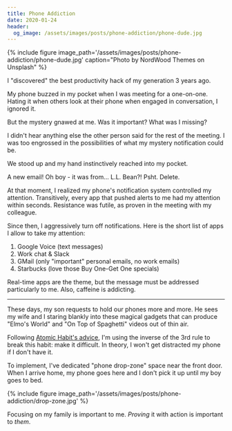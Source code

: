 ```yaml
---
title: Phone Addiction
date: 2020-01-24
header:
  og_image: /assets/images/posts/phone-addiction/phone-dude.jpg
---
```


{% include figure image_path='/assets/images/posts/phone-addiction/phone-dude.jpg' caption="Photo by NordWood Themes on Unsplash" %}

I "discovered" the best productivity hack of my generation 3 years ago.

My phone buzzed in my pocket when I was meeting for a one-on-one. Hating it when others look at their phone when engaged in conversation, I ignored it.

But the mystery gnawed at me. Was it important? What was I missing?

I didn't hear anything else the other person said for the rest of the meeting. I was too engrossed in the possibilities of what my mystery notification could be.

We stood up and my hand instinctively reached into my pocket.

A new email! Oh boy - it was from... L.L. Bean?! Psht. Delete.

At that moment, I realized my phone's notification system controlled my attention. Transitively, every app that pushed alerts to me had my attention within seconds. Resistance was futile, as proven in the meeting with my colleague.

Since then, I aggressively turn off notifications. Here is the short list of apps I allow to take my attention:

1. Google Voice (text messages)
1. Work chat & Slack
1. GMail (only "important" personal emails, no work emails)
1. Starbucks (love those Buy One-Get One specials)

Real-time apps are the theme, but the message must be addressed particularly to me. Also, caffeine is addicting.

---

These days, my son requests to hold our phones more and more. He sees my wife and I staring blankly into these magical gadgets that can produce "Elmo's World" and "On Top of Spaghetti" videos out of thin air.

Following [Atomic Habit's advice](/2019/04/24/atomic-habits-book-review.html#make-it-easy), I'm using the inverse of the 3rd rule to break this habit: make it difficult. In theory, I won't get distracted my phone if I don't have it.

To implement, I've dedicated "phone drop-zone" space near the front door. When I arrive home, my phone goes here and I don't pick it up until my boy goes to bed.

{% include figure image_path='/assets/images/posts/phone-addiction/drop-zone.jpg' %}

Focusing on my family is important to me. *Proving* it with action is important to *them*.
